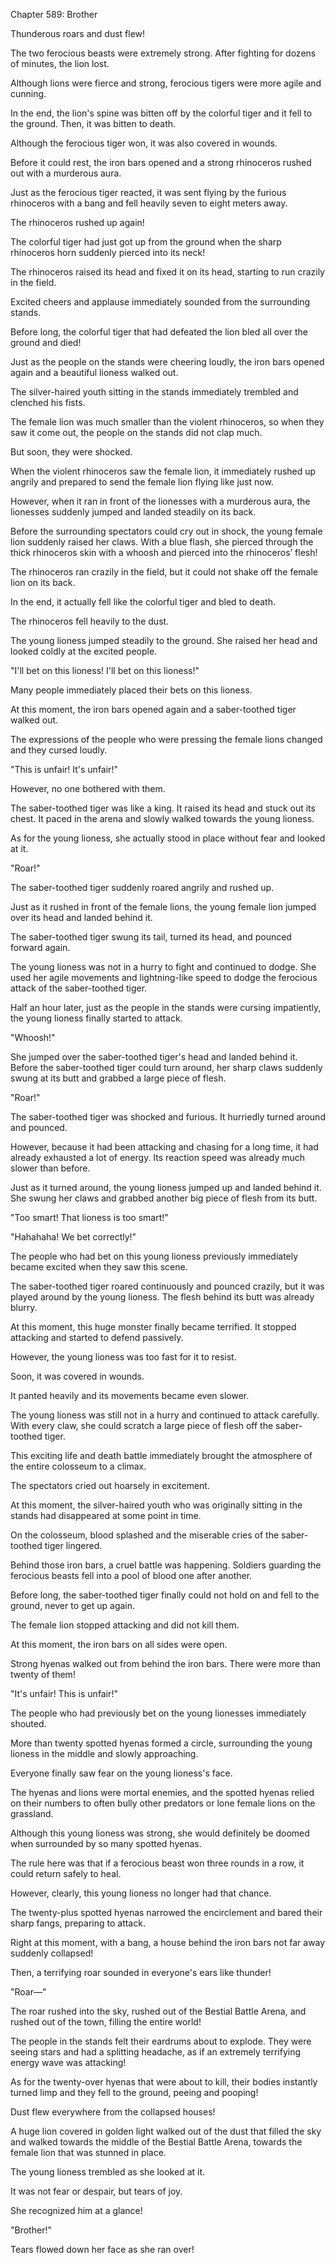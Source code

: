 Chapter 589: Brother

Thunderous roars and dust flew\!

The two ferocious beasts were extremely strong. After fighting for dozens of minutes, the lion lost.

Although lions were fierce and strong, ferocious tigers were more agile and cunning.

In the end, the lion's spine was bitten off by the colorful tiger and it fell to the ground. Then, it was bitten to death.

Although the ferocious tiger won, it was also covered in wounds.

Before it could rest, the iron bars opened and a strong rhinoceros rushed out with a murderous aura.

Just as the ferocious tiger reacted, it was sent flying by the furious rhinoceros with a bang and fell heavily seven to eight meters away.

The rhinoceros rushed up again\!

The colorful tiger had just got up from the ground when the sharp rhinoceros horn suddenly pierced into its neck\!

The rhinoceros raised its head and fixed it on its head, starting to run crazily in the field.

Excited cheers and applause immediately sounded from the surrounding stands.

Before long, the colorful tiger that had defeated the lion bled all over the ground and died\!

Just as the people on the stands were cheering loudly, the iron bars opened again and a beautiful lioness walked out.

The silver-haired youth sitting in the stands immediately trembled and clenched his fists.

The female lion was much smaller than the violent rhinoceros, so when they saw it come out, the people on the stands did not clap much.

But soon, they were shocked.

When the violent rhinoceros saw the female lion, it immediately rushed up angrily and prepared to send the female lion flying like just now.

However, when it ran in front of the lionesses with a murderous aura, the lionesses suddenly jumped and landed steadily on its back.

Before the surrounding spectators could cry out in shock, the young female lion suddenly raised her claws. With a blue flash, she pierced through the thick rhinoceros skin with a whoosh and pierced into the rhinoceros’ flesh\!

The rhinoceros ran crazily in the field, but it could not shake off the female lion on its back.

In the end, it actually fell like the colorful tiger and bled to death.

The rhinoceros fell heavily to the dust.

The young lioness jumped steadily to the ground. She raised her head and looked coldly at the excited people.

"I'll bet on this lioness\! I'll bet on this lioness\!"

Many people immediately placed their bets on this lioness.

At this moment, the iron bars opened again and a saber-toothed tiger walked out.

The expressions of the people who were pressing the female lions changed and they cursed loudly.

"This is unfair\! It's unfair\!"

However, no one bothered with them.

The saber-toothed tiger was like a king. It raised its head and stuck out its chest. It paced in the arena and slowly walked towards the young lioness.

As for the young lioness, she actually stood in place without fear and looked at it.

"Roar\!"

The saber-toothed tiger suddenly roared angrily and rushed up.

Just as it rushed in front of the female lions, the young female lion jumped over its head and landed behind it.

The saber-toothed tiger swung its tail, turned its head, and pounced forward again.

The young lioness was not in a hurry to fight and continued to dodge. She used her agile movements and lightning-like speed to dodge the ferocious attack of the saber-toothed tiger.

Half an hour later, just as the people in the stands were cursing impatiently, the young lioness finally started to attack.

"Whoosh\!"

She jumped over the saber-toothed tiger's head and landed behind it. Before the saber-toothed tiger could turn around, her sharp claws suddenly swung at its butt and grabbed a large piece of flesh.

"Roar\!"

The saber-toothed tiger was shocked and furious. It hurriedly turned around and pounced.

However, because it had been attacking and chasing for a long time, it had already exhausted a lot of energy. Its reaction speed was already much slower than before.

Just as it turned around, the young lioness jumped up and landed behind it. She swung her claws and grabbed another big piece of flesh from its butt.

"Too smart\! That lioness is too smart\!"

"Hahahaha\! We bet correctly\!"

The people who had bet on this young lioness previously immediately became excited when they saw this scene.

The saber-toothed tiger roared continuously and pounced crazily, but it was played around by the young lioness. The flesh behind its butt was already blurry.

At this moment, this huge monster finally became terrified. It stopped attacking and started to defend passively.

However, the young lioness was too fast for it to resist.

Soon, it was covered in wounds.

It panted heavily and its movements became even slower.

The young lioness was still not in a hurry and continued to attack carefully. With every claw, she could scratch a large piece of flesh off the saber-toothed tiger.

This exciting life and death battle immediately brought the atmosphere of the entire colosseum to a climax.

The spectators cried out hoarsely in excitement.

At this moment, the silver-haired youth who was originally sitting in the stands had disappeared at some point in time.

On the colosseum, blood splashed and the miserable cries of the saber-toothed tiger lingered.

Behind those iron bars, a cruel battle was happening. Soldiers guarding the ferocious beasts fell into a pool of blood one after another.

Before long, the saber-toothed tiger finally could not hold on and fell to the ground, never to get up again.

The female lion stopped attacking and did not kill them.

At this moment, the iron bars on all sides were open.

Strong hyenas walked out from behind the iron bars. There were more than twenty of them\!

"It's unfair\! This is unfair\!"

The people who had previously bet on the young lionesses immediately shouted.

More than twenty spotted hyenas formed a circle, surrounding the young lioness in the middle and slowly approaching.

Everyone finally saw fear on the young lioness's face.

The hyenas and lions were mortal enemies, and the spotted hyenas relied on their numbers to often bully other predators or lone female lions on the grassland.

Although this young lioness was strong, she would definitely be doomed when surrounded by so many spotted hyenas.

The rule here was that if a ferocious beast won three rounds in a row, it could return safely to heal.

However, clearly, this young lioness no longer had that chance.

The twenty-plus spotted hyenas narrowed the encirclement and bared their sharp fangs, preparing to attack.

Right at this moment, with a bang, a house behind the iron bars not far away suddenly collapsed\!

Then, a terrifying roar sounded in everyone's ears like thunder\!

"Roar—"

The roar rushed into the sky, rushed out of the Bestial Battle Arena, and rushed out of the town, filling the entire world\!

The people in the stands felt their eardrums about to explode. They were seeing stars and had a splitting headache, as if an extremely terrifying energy wave was attacking\!

As for the twenty-over hyenas that were about to kill, their bodies instantly turned limp and they fell to the ground, peeing and pooping\!

Dust flew everywhere from the collapsed houses\!

A huge lion covered in golden light walked out of the dust that filled the sky and walked towards the middle of the Bestial Battle Arena, towards the female lion that was stunned in place.

The young lioness trembled as she looked at it.

It was not fear or despair, but tears of joy.

She recognized him at a glance\!

"Brother\!"

Tears flowed down her face as she ran over\!
